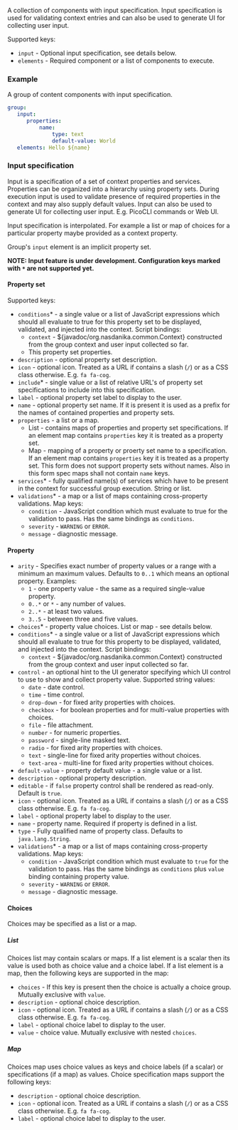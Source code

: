 A collection of components with input specification. Input specification is used for validating context entries and can also be used to generate UI for collecting user input.

Supported keys:

* ``input`` - Optional input specification, see details below. 
* ``elements`` - Required component or a list of components to execute.

### Example

A group of content components with input specification.

```yaml
group:
   input: 
      properties:
          name:
              type: text
              default-value: World          
   elements: Hello ${name}      
```

### Input specification

Input is a specification of a set of context properties and services. 
Properties can be organized into a hierarchy using property sets. 
During execution input is used to validate presence of required properties in the context and may also supply default values.
Input can also be used to generate UI for collecting user input. E.g. PicoCLI commands or Web UI. 

Input specification is interpolated. For example a list or map of choices for a particular property maybe provided as a context property.

Group's ``input`` element is an implicit property set.

**NOTE: Input feature is under development. Configuration keys marked with ``*`` are not supported yet.**

#### Property set

Supported keys:

* ``conditions``* - a single value or a list of JavaScript expressions which should all evaluate to true for this property set to be displayed, validated, and injected into the context. Script bindings:
    * ``context`` - ${javadoc/org.nasdanika.common.Context} constructed from the group context and user input collected so far.
    * This property set properties.
* ``description`` - optional property set description.
* ``icon`` - optional icon. Treated as a URL if contains a slash (``/``) or as a CSS class otherwise. E.g. ``fa fa-cog``.
* ``include``* - single value or a list of relative URL's of property set specifications to include into this specification.
* ``label`` - optional property set label to display to the user.
* ``name`` - optional property set name. If it is present it is used as a prefix for the names of contained properties and property sets.         
* ``properties`` - a list or a map.
    * List - contains maps of properties and property set specifications. If an element map contains ``properties`` key it is treated as a property set.
    * Map - mapping of a property or proerty set name to a specification. If an element map contains ``properties`` key it is treated as a property set. This form does not support property sets without names. Also in this form spec maps shall not contain ``name`` keys.
* ``services``* - fully qualified name(s) of services which have to be present in the context for successful group execution. String or list.
* ``validations``* - a map or a list of maps containing cross-property validations. Map keys:
    * ``condition`` - JavaScript condition which must evaluate to true for the validation to pass. Has the same bindings as ``conditions``.
    * ``severity`` - ``WARNING`` or ``ERROR``.
    * ``message`` - diagnostic message. 

#### Property

* ``arity`` - Specifies exact number of property values or a range with a minimum an maximum values. Defaults to ``0..1`` which means an optional property. Examples:
    * ``1`` - one property value - the same as a required single-value property.
    * ``0..*`` or ``*`` - any number of values.
    * ``2..*`` - at least two values.
    * ``3..5`` - between three and five values.    
* ``choices``* - property value choices. List or map - see details below.    
* ``conditions``* - a single value or a list of JavaScript expressions which should all evaluate to true for this property to be displayed, validated, and injected into the context. Script bindings:
    * ``context`` - ${javadoc/org.nasdanika.common.Context} constructed from the group context and user input collected so far.
* ``control`` - an optional hint to the UI generator specifying which UI control to use to show and collect property value. Supported string values:
    * ``date`` - date control.
    * ``time`` - time control.
    * ``drop-down`` - for fixed arity properties with choices.
    * ``checkbox`` - for boolean properties and for multi-value properties with choices.
    * ``file`` - file attachment.
    * ``number`` - for numeric properties.
    * ``password`` - single-line masked text.
    * ``radio`` - for fixed arity properties with choices.
    * ``text`` - single-line for fixed arity properties without choices. 
    * ``text-area`` - multi-line for fixed arity properties without choices. 
* ``default-value`` - property default value - a single value or a list.
* ``description`` - optional property description.
* ``editable`` - if ``false`` property control shall be rendered as read-only. Default is ``true``.      
* ``icon`` - optional icon. Treated as a URL if contains a slash (``/``) or as a CSS class otherwise. E.g. ``fa fa-cog``.
* ``label`` - optional property label to display to the user.
* ``name`` - property name. Required if property is defined in a list.   
* ``type`` - Fully qualified name of property class. Defaults to ``java.lang.String``.
* ``validations``* - a map or a list of maps containing cross-property validations. Map keys:
    * ``condition`` - JavaScript condition which must evaluate to ``true`` for the validation to pass. Has the same bindings as ``conditions`` plus ``value`` binding containing property value.
    * ``severity`` - ``WARNING`` or ``ERROR``.
    * ``message`` - diagnostic message. 
    
#### Choices

Choices may be specified as a list or a map.

##### List

Choices list may contain scalars or maps. 
If a list element is a scalar then its value is used both as choice value and a choice label.
If a list element is a map, then the following keys are supported in the map:

* ``choices`` - If this key is present then the choice is actually a choice group. Mutually exclusive with ``value``.
* ``description`` - optional choice description.
* ``icon`` - optional icon. Treated as a URL if contains a slash (``/``) or as a CSS class otherwise. E.g. ``fa fa-cog``.
* ``label`` - optional choice label to display to the user.
* ``value`` - choice value. Mutually exclusive with nested ``choices``.

##### Map

Choices map uses choice values as keys and choice labels (if a scalar) or specifications (if a map) as values.
Choice specification maps support the following keys:

* ``description`` - optional choice description.
* ``icon`` - optional icon. Treated as a URL if contains a slash (``/``) or as a CSS class otherwise. E.g. ``fa fa-cog``.
* ``label`` - optional choice label to display to the user.


